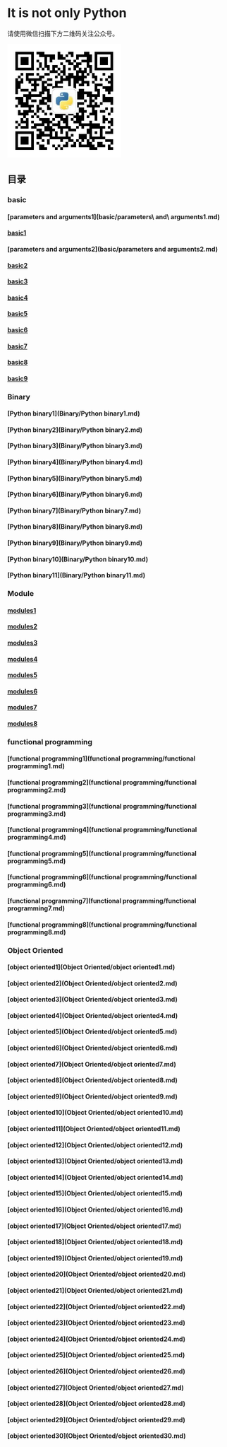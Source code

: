 # It is not only Python

请使用微信扫描下方二维码关注公众号。

![image](qrcode.jpg)

## 目录
### basic
#### [parameters and arguments1](basic/parameters\ and\ arguments1.md)
#### [basic1](basic/basic1.md)
#### [parameters and arguments2](basic/parameters and arguments2.md)
#### [basic2](basic/basic2.md)
#### [basic3](basic/basic3.md)
#### [basic4](basic/basic4.md)
#### [basic5](basic/basic5.md)
#### [basic6](basic/basic6.md)
#### [basic7](basic/basic7.md)
#### [basic8](basic/basic8.md)
#### [basic9](basic/basic9.md)
### Binary
#### [Python binary1](Binary/Python binary1.md)
#### [Python binary2](Binary/Python binary2.md)
#### [Python binary3](Binary/Python binary3.md)
#### [Python binary4](Binary/Python binary4.md)
#### [Python binary5](Binary/Python binary5.md)
#### [Python binary6](Binary/Python binary6.md)
#### [Python binary7](Binary/Python binary7.md)
#### [Python binary8](Binary/Python binary8.md)
#### [Python binary9](Binary/Python binary9.md)
#### [Python binary10](Binary/Python binary10.md)
#### [Python binary11](Binary/Python binary11.md)
### Module
#### [modules1](Module/modules1.md)
#### [modules2](Module/modules2.md)
#### [modules3](Module/modules3.md)
#### [modules4](Module/modules4.md)
#### [modules5](Module/modules5.md)
#### [modules6](Module/modules6.md)
#### [modules7](Module/modules7.md)
#### [modules8](Module/modules8.md)
### functional programming
#### [functional programming1](functional programming/functional programming1.md)
#### [functional programming2](functional programming/functional programming2.md)
#### [functional programming3](functional programming/functional programming3.md)
#### [functional programming4](functional programming/functional programming4.md)
#### [functional programming5](functional programming/functional programming5.md)
#### [functional programming6](functional programming/functional programming6.md)
#### [functional programming7](functional programming/functional programming7.md)
#### [functional programming8](functional programming/functional programming8.md)
### Object Oriented
#### [object oriented1](Object Oriented/object oriented1.md)
#### [object oriented2](Object Oriented/object oriented2.md)
#### [object oriented3](Object Oriented/object oriented3.md)
#### [object oriented4](Object Oriented/object oriented4.md)
#### [object oriented5](Object Oriented/object oriented5.md)
#### [object oriented6](Object Oriented/object oriented6.md)
#### [object oriented7](Object Oriented/object oriented7.md)
#### [object oriented8](Object Oriented/object oriented8.md)
#### [object oriented9](Object Oriented/object oriented9.md)
#### [object oriented10](Object Oriented/object oriented10.md)
#### [object oriented11](Object Oriented/object oriented11.md)
#### [object oriented12](Object Oriented/object oriented12.md)
#### [object oriented13](Object Oriented/object oriented13.md)
#### [object oriented14](Object Oriented/object oriented14.md)
#### [object oriented15](Object Oriented/object oriented15.md)
#### [object oriented16](Object Oriented/object oriented16.md)
#### [object oriented17](Object Oriented/object oriented17.md)
#### [object oriented18](Object Oriented/object oriented18.md)
#### [object oriented19](Object Oriented/object oriented19.md)
#### [object oriented20](Object Oriented/object oriented20.md)
#### [object oriented21](Object Oriented/object oriented21.md)
#### [object oriented22](Object Oriented/object oriented22.md)
#### [object oriented23](Object Oriented/object oriented23.md)
#### [object oriented24](Object Oriented/object oriented24.md)
#### [object oriented25](Object Oriented/object oriented25.md)
#### [object oriented26](Object Oriented/object oriented26.md)
#### [object oriented27](Object Oriented/object oriented27.md)
#### [object oriented28](Object Oriented/object oriented28.md)
#### [object oriented29](Object Oriented/object oriented29.md)
#### [object oriented30](Object Oriented/object oriented30.md)
